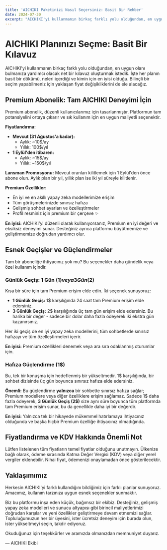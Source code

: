 ```yaml
---
title: 'AICHIKI Paketinizi Nasıl Seçersiniz: Basit Bir Rehber'
date: 2024-07-30
excerpt: "AICHIKI'yi kullanmanın birkaç farklı yolu olduğundan, en uygun olanı bulmanıza yardımcı olacak net bir kılavuz oluşturmak istedik. İşte her planın basit bir dökümü, neleri içerdiği ve kimin için en iyisi olduğu."
---
```


# AICHIKI Planınızı Seçme: Basit Bir Kılavuz

AICHIKI'yi kullanmanın birkaç farklı yolu olduğundan, en uygun olanı bulmanıza yardımcı olacak net bir kılavuz oluşturmak istedik. İşte her planın basit bir dökümü, neleri içerdiği ve kimin için en iyisi olduğu. Bilinçli bir seçim yapabilmeniz için yaklaşan fiyat değişikliklerini de ele alacağız.

## Premium Abonelik: Tam AICHIKI Deneyimi İçin

Premium abonelik, düzenli kullanıcılarımız için tasarlanmıştır. Platformun tam potansiyelini ortaya çıkarır ve sık kullanım için en uygun maliyetli seçenektir.

**Fiyatlandırma:**

*   **Mevcut (31 Ağustos'a kadar):**
    *   Aylık: ~10$/ay
    *   Yıllık: 100$/yıl
*   **1 Eylül'den itibaren:**
    *   Aylık: ~15$/ay
    *   Yıllık: ~150$/yıl

**Lansman Promosyonu:** Mevcut oranları kilitlemek için 1 Eylül'den önce abone olun. Aylık plan bir yıl, yıllık plan ise iki yıl süreyle kilitlenir.

**Premium Özellikler:**

*   En iyi ve en akıllı yapay zeka modellerimize erişim
*   Tüm görüşmelerinizde sınırsız hafıza
*   Gelişmiş sohbet ayarları ve özelleştirmeler
*   Profil resminiz için premium bir çerçeve ✨

**En iyisi:** AICHIKI'yi düzenli olarak kullanıyorsanız, Premium en iyi değeri ve eksiksiz deneyimi sunar. Desteğiniz ayrıca platformu büyütmemize ve geliştirmemize doğrudan yardımcı olur.

## Esnek Geçişler ve Güçlendirmeler

Tam bir aboneliğe ihtiyacınız yok mu? Bu seçenekler daha gündelik veya özel kullanım içindir.

### Günlük Geçiş: 1 Gün (1$) veya 3 Gün (2$)

Kısa bir süre için tam Premium erişim elde edin. İki seçenek sunuyoruz:

*   **1 Günlük Geçiş:** 1$ karşılığında 24 saat tam Premium erişim elde edersiniz.
*   **3 Günlük Geçiş:** 2$ karşılığında üç tam gün erişim elde edersiniz. Bu harika bir değer - sadece bir dolar daha fazla ödeyerek iki ekstra gün kazanırsınız.

Her iki geçiş de en iyi yapay zeka modellerini, tüm sohbetlerde sınırsız hafızayı ve tüm özelleştirmeleri içerir.

**En iyisi:** Premium özellikleri denemek veya ara sıra odaklanmış oturumlar için.

### Hafıza Güçlendirme (1$)

Bu, tek bir konuşma için hedeflenmiş bir yükseltmedir. 1$ karşılığında, bir sohbet dizisinde üç gün boyunca sınırsız hafıza elde edersiniz.

**Önemli:** Bu güçlendirme **yalnızca** bir sohbette sınırsız hafıza sağlar; Premium modellere veya diğer özelliklere erişim sağlamaz. Sadece 1$ daha fazla ödeyerek, **3 Günlük Geçiş (2$)** size aynı süre boyunca tüm platformda tam Premium erişim sunar, bu da genellikle daha iyi bir değerdir.

**En iyisi:** Yalnızca tek bir hikayede mükemmel hatırlamaya ihtiyacınız olduğunda ve başka hiçbir Premium özelliğe ihtiyacınız olmadığında.

## Fiyatlandırma ve KDV Hakkında Önemli Not

Lütfen listelenen tüm fiyatların temel fiyatlar olduğunu unutmayın. Ülkenize bağlı olarak, ödeme sırasında Katma Değer Vergisi (KDV) veya diğer yerel vergiler eklenebilir. Nihai fiyat, ödemenizi onaylamadan önce gösterilecektir.

## Yaklaşımımız

Herkesin AICHIKI'yi farklı kullandığını bildiğimiz için farklı planlar sunuyoruz. Amacımız, kullanım tarzınıza uygun esnek seçenekler sunmaktır.

Biz bu platformu inşa eden küçük, bağımsız bir ekibiz. Desteğiniz, gelişmiş yapay zeka modelleri ve sunucu altyapısı gibi birincil maliyetlerimizi doğrudan karşılar ve yeni özellikler geliştirmeye devam etmemizi sağlar. Topluluğumuzun her bir üyesini, ister ücretsiz deneyim için burada olun, ister yükseltmeyi seçin, takdir ediyoruz.

Okuduğunuz için teşekkürler ve aramızda olmanızdan memnuniyet duyarız.

— AICHIKI Ekibi